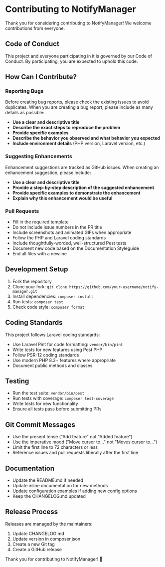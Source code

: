 # Contributing to NotifyManager

Thank you for considering contributing to NotifyManager! We welcome contributions from everyone.

## Code of Conduct

This project and everyone participating in it is governed by our Code of Conduct. By participating, you are expected to uphold this code.

## How Can I Contribute?

### Reporting Bugs

Before creating bug reports, please check the existing issues to avoid duplicates. When you are creating a bug report, please include as many details as possible:

- **Use a clear and descriptive title**
- **Describe the exact steps to reproduce the problem**
- **Provide specific examples**
- **Describe the behavior you observed and what behavior you expected**
- **Include environment details** (PHP version, Laravel version, etc.)

### Suggesting Enhancements

Enhancement suggestions are tracked as GitHub issues. When creating an enhancement suggestion, please include:

- **Use a clear and descriptive title**
- **Provide a step-by-step description of the suggested enhancement**
- **Provide specific examples to demonstrate the enhancement**
- **Explain why this enhancement would be useful**

### Pull Requests

- Fill in the required template
- Do not include issue numbers in the PR title
- Include screenshots and animated GIFs when appropriate
- Follow the PHP and Laravel coding standards
- Include thoughtfully-worded, well-structured Pest tests
- Document new code based on the Documentation Styleguide
- End all files with a newline

## Development Setup

1. Fork the repository
2. Clone your fork: `git clone https://github.com/your-username/notify-manager.git`
3. Install dependencies: `composer install`
4. Run tests: `composer test`
5. Check code style: `composer format`

## Coding Standards

This project follows Laravel coding standards:

- Use Laravel Pint for code formatting: `vendor/bin/pint`
- Write tests for new features using Pest PHP
- Follow PSR-12 coding standards
- Use modern PHP 8.3+ features where appropriate
- Document public methods and classes

## Testing

- Run the test suite: `vendor/bin/pest`
- Run tests with coverage: `composer test-coverage`
- Write tests for new functionality
- Ensure all tests pass before submitting PRs

## Git Commit Messages

- Use the present tense ("Add feature" not "Added feature")
- Use the imperative mood ("Move cursor to..." not "Moves cursor to...")
- Limit the first line to 72 characters or less
- Reference issues and pull requests liberally after the first line

## Documentation

- Update the README.md if needed
- Update inline documentation for new methods
- Update configuration examples if adding new config options
- Keep the CHANGELOG.md updated

## Release Process

Releases are managed by the maintainers:

1. Update CHANGELOG.md
2. Update version in composer.json
3. Create a new Git tag
4. Create a GitHub release

Thank you for contributing to NotifyManager! 🎉

